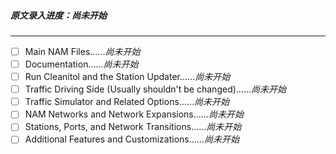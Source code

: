 ##### 原文录入进度：*尚未开始*
---------------------------
- [ ] Main NAM Files……*尚未开始*
- [ ] Documentation……*尚未开始*
- [ ] Run Cleanitol and the Station Updater……*尚未开始*
- [ ] Traffic Driving Side (Usually shouldn't be changed)……*尚未开始*
- [ ] Traffic Simulator and Related Options……*尚未开始*
- [ ] NAM Networks and Network Expansions……*尚未开始*
- [ ] Stations, Ports, and Network Transitions……*尚未开始*
- [ ] Additional Features and Customizations……*尚未开始*